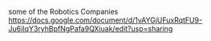 some of the Robotics Companies
https://docs.google.com/document/d/1vAYGjUFuxRqtFU9-Ju6iIqY3ryhBpfNgPafa9QXiuak/edit?usp=sharing
